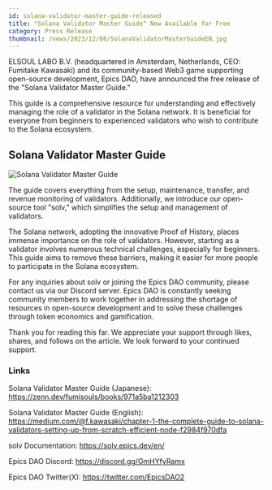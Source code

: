 ```yaml
---
id: solana-validator-master-guide-released
title: ❝Solana Validator Master Guide❞ Now Available for Free
category: Press Release
thumbnail: /news/2023/12/08/SolanaValidatorMasterGuideEN.jpg
---
```


ELSOUL LABO B.V. (headquartered in Amsterdam, Netherlands, CEO: Fumitake Kawasaki) and its community-based Web3 game supporting open-source development, Epics DAO, have announced the free release of the "Solana Validator Master Guide."

This guide is a comprehensive resource for understanding and effectively managing the role of a validator in the Solana network. It is beneficial for everyone from beginners to experienced validators who wish to contribute to the Solana ecosystem.

## Solana Validator Master Guide

![Solana Validator Master Guide](/news/2023/12/08/SolanaValidatorMasterGuide.png)

The guide covers everything from the setup, maintenance, transfer, and revenue monitoring of validators. Additionally, we introduce our open-source tool "solv," which simplifies the setup and management of validators.

The Solana network, adopting the innovative Proof of History, places immense importance on the role of validators. However, starting as a validator involves numerous technical challenges, especially for beginners. This guide aims to remove these barriers, making it easier for more people to participate in the Solana ecosystem.

For any inquiries about solv or joining the Epics DAO community, please contact us via our Discord server. Epics DAO is constantly seeking community members to work together in addressing the shortage of resources in open-source development and to solve these challenges through token economics and gamification.

Thank you for reading this far. We appreciate your support through likes, shares, and follows on the article. We look forward to your continued support.

### Links

Solana Validator Master Guide (Japanese): https://zenn.dev/fumisouls/books/971a5ba1212303

Solana Validator Master Guide (English): https://medium.com/@f.kawasaki/chapter-1-the-complete-guide-to-solana-validators-setting-up-from-scratch-efficient-node-f2984f970dfa

solv Documentation: https://solv.epics.dev/en/

Epics DAO Discord: https://discord.gg/GmHYfyRamx

Epics DAO Twitter(X): https://twitter.com/EpicsDAO2
